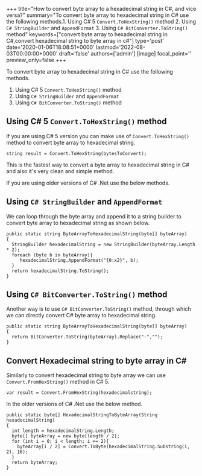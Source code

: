 +++
title="How to convert byte array to a hexadecimal string in C#, and vice versa?"
summary="To convert byte array to hexadecimal string in C# use the following methods.1. Using C# 5 `Convert.ToHexString()` method 2. Using `C# StringBuilder` and `AppendFormat` 3. Using `C# BitConverter.ToString()` method"
keywords=["convert byte array to hexadecimal string in C#,convert hexadecimal string to byte array in c#"]
type='post'
date='2020-01-06T18:08:51+0000'
lastmod='2022-08-03T00:00:00+0000'
draft='false'
authors=['admin']
[image]
focal_point=''
preview_only=false
+++

To convert byte array to hexadecimal string in C# use the following methods.

1. Using C# 5 `Convert.ToHexString()` method
2. Using `C# StringBuilder` and `AppendFormat`
3. Using `C# BitConverter.ToString()` method

## Using C# 5 `Convert.ToHexString()` method

If you are using C# 5 version you can make use of `Convert.ToHexString()` method to convert byte array to hexadecimal string.

```
string result = Convert.ToHexString(bytesToConvert);

```

This is the fastest way to convert a byte array to hexadecimal string in C# and also it's very clean and simple method.

If you are using older versions of C# .Net use the below methods.

## Using `C# StringBuilder` and `AppendFormat`

We can loop through the byte array and append it to a string builder to convert byte array to hexadecimal string as shown below. 

```
public static string ByteArrayToHexadecimalString(byte[] byteArray)
{
  StringBuilder hexadecimalString = new StringBuilder(byteArray.Length * 2);
  foreach (byte b in byteArray){
     hexadecimalString.AppendFormat("{0:x2}", b);
  }
  return hexadecimalString.ToString();
}
```

## Using `C# BitConverter.ToString()` method

Another way is to use `C# BitConverter.ToString()` method, through which we can directly convert C# byte array to hexadecimal string. 

```
public static string ByteArrayToHexadecimalString(byte[] byteArray)
{
  return BitConverter.ToString(byteArray).Replace("-","");
}
```

## Convert Hexadecimal string to byte array in C#

Similarly to convert hexadecimal string to byte array we can use `Convert.FromHexString()` method in C# 5. 

```
var result = Convert.FromHexString(hexadecimalstring);
```

In the older versions of C# .Net use the below method.

```
public static byte[] HexadecimalStringToByteArray(String hexadecimalString)
{
  int length = hexadecimalString.Length;
  byte[] byteArray = new byte[length / 2];
  for (int i = 0; i < length; i += 2){
    byteArray[i / 2] = Convert.ToByte(hexadecimalString.Substring(i, 2), 16);
  }
  return byteArray;
}
```